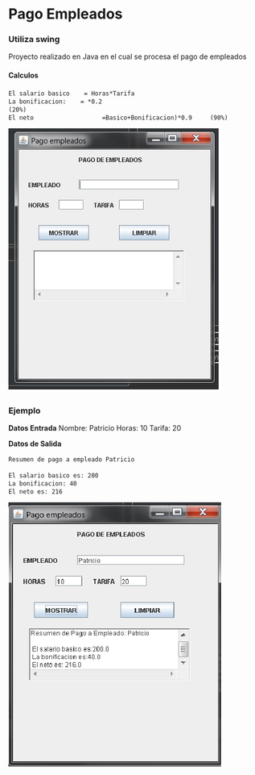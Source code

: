 # Pago Empleados

### Utiliza swing 

Proyecto realizado en Java en el cual se procesa el pago de empleados 

#### Calculos

    El salario basico    = Horas*Tarifa
    La bonificacion:    = *0.2                                        (20%)
    El neto                   =Basico+Bonificacion)*0.9     (90%)


![](https://github.com/programadorleo/PagoEmpleados/blob/master/PagoEmpleados/img/frente.jpg?raw=true)



### Ejemplo

**Datos Entrada**
Nombre: Patricio
Horas: 10
Tarifa: 20

**Datos de Salida**

    Resumen de pago a empleado Patricio

    El salario basico es: 200
    La bonificacion: 40
    El neto es: 216


![](https://github.com/programadorleo/PagoEmpleados/blob/master/PagoEmpleados/img/frentesalida.jpg?raw=true)



